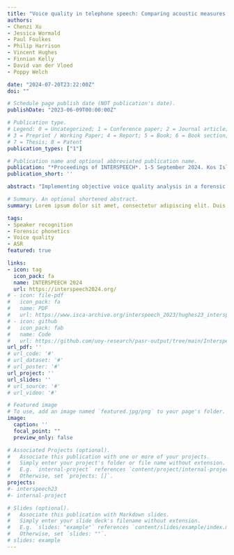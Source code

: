 ```yaml
---
title: "Voice quality in telephone speech: Comparing acoustic measures between VoIP telephone and high-quality recordings."
authors:
- Chenzi Xu
- Jessica Wormald
- Paul Foulkes
- Philip Harrison
- Vincent Hughes
- Finnian Kelly
- David van der Vloed
- Poppy Welch

date: "2024-07-20T23:22:00Z"
doi: ""

# Schedule page publish date (NOT publication's date).
publishDate: "2023-06-09T00:00:00Z"

# Publication type.
# Legend: 0 = Uncategorized; 1 = Conference paper; 2 = Journal article;
# 3 = Preprint / Working Paper; 4 = Report; 5 = Book; 6 = Book section;
# 7 = Thesis; 8 = Patent
publication_types: ["1"]

# Publication name and optional abbreviated publication name.
publication: "*Proceedings of INTERSPEECH*. 1-5 September 2024. Kos Island, Greece. pp. x-x"
publication_short: ''

abstract: "Implementing objective voice quality analysis in a forensic context is challenging. Forensic samples often involve telephone transmission, yet little is known about the impact of telecommunication channels on the acoustic measures of voice quality. This study compares the acoustics of laryngeal voice qualities (breathy, creaky, and modal) in controlled production of continuous English speech under two recording conditions: studio (headband microphone) and VoIP (simultaneously over a telephone line). A wide range of voice quality measures were extracted, including spectral tilts and harmonics-to-noise ratios, cepstral peak prominence (CPP), f0, and formants. Through comparative acoustic and linear discriminant analysis, this study identifies measures susceptible to recording conditions and those that robustly contribute to the differentiation of voice qualities in telephone recordings. Harmonic amplitudes H1H2c and H1c, CPP, and f0 are most reliable voice quality measures across studio and VoIP conditions."

# Summary. An optional shortened abstract.
summary: Lorem ipsum dolor sit amet, consectetur adipiscing elit. Duis posuere tellus ac convallis placerat. Proin tincidunt magna sed ex sollicitudin condimentum.

tags:
- Speaker recognition
- Forensic phonetics
- Voice quality
- ASR
featured: true

links:
- icon: tag
  icon_pack: fa
  name: INTERSPEECH 2024
  url: https://interspeech2024.org/
# - icon: file-pdf
#   icon_pack: fa
#   name: PDF
#   url: https://www.isca-archive.org/interspeech_2023/hughes23_interspeech.pdf
# - icon: github
#   icon_pack: fab
#   name: Code
#   url: https://github.com/uoy-research/pasr-output/tree/main/Interspeech_23_Calibration
url_pdf: ''
# url_code: '#'
# url_dataset: '#'
# url_poster: '#'
url_project: ''
url_slides: ''
# url_source: '#'
# url_video: '#'

# Featured image
# To use, add an image named `featured.jpg/png` to your page's folder. 
image:
  caption: ''
  focal_point: ""
  preview_only: false

# Associated Projects (optional).
#   Associate this publication with one or more of your projects.
#   Simply enter your project's folder or file name without extension.
#   E.g. `internal-project` references `content/project/internal-project/index.md`.
#   Otherwise, set `projects: []`.
projects:
#- interspeech23
#- internal-project

# Slides (optional).
#   Associate this publication with Markdown slides.
#   Simply enter your slide deck's filename without extension.
#   E.g. `slides: "example"` references `content/slides/example/index.md`.
#   Otherwise, set `slides: ""`.
# slides: example
---
```


